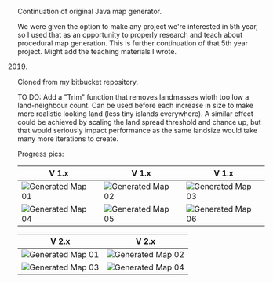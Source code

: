 Continuation of original Java map generator.

We were given the option to make any project we're interested in 5th year, so I used that as an opportunity to properly research and teach about procedural map generation. This is further continuation of that 5th year project. Might add the teaching materials I wrote.

2019.

Cloned from my bitbucket repository.

TO DO: Add a "Trim" function that removes landmasses wioth too low a land-neighbour count. Can be used before each increase in size to make more realistic looking land (less tiny islands everywhere). A similar effect could be achieved by scaling the land spread threshold and chance up, but that would seriously impact performance as the same landsize would take many more iterations to create.

Progress pics:


| V 1.x | V 1.x | V 1.x |
| --- | --- | --- |
| ![Generated Map 01](https://i.imgur.com/SM5dcYa.png) | ![Generated Map 02](https://i.imgur.com/Vp41uOP.png) | ![Generated Map 03](https://i.imgur.com/KBK29AG.png) |
| ![Generated Map 04](https://i.imgur.com/RQusQHN.png) | ![Generated Map 05](https://i.imgur.com/k5RYq2R.png) | ![Generated Map 06](https://i.imgur.com/uRza8Xj.png) |

| V 2.x | V 2.x |
| --- | --- 
| ![Generated Map 01](https://i.imgur.com/WXeDuGZ.png) | ![Generated Map 02](https://i.imgur.com/0OSVddU.png) |
| ![Generated Map 03](https://i.imgur.com/sm9IKuo.png) | ![Generated Map 04](https://i.imgur.com/IwRDK2b.png) |
